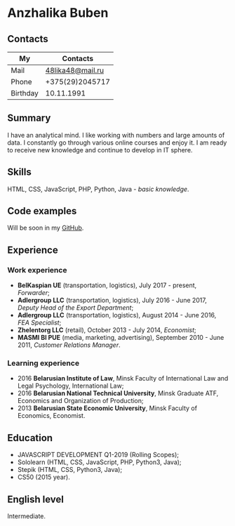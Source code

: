 # Anzhalika Buben

## Contacts

My | Contacts
----------|----------
Mail | 48lika48@mail.ru
Phone | +375(29)2045717
Birthday | 10.11.1991

## Summary
I have an analytical mind. I like working with numbers and large amounts of data.
I constantly go through various online courses and enjoy it.
I am ready to receive new knowledge and continue to develop in IT sphere.

## Skills
HTML, CSS, JavaScript, PHP, Python, Java - *basic knowledge*.

## Code examples
Will be soon in my [GitHub](http://github.com/48lika48).

## Experience
### Work experience
* **BelKaspian UE** (transportation, logistics), July 2017 - present, *Forwarder*; 
* **Adlergroup LLC** (transportation, logistics), July 2016 - June 2017, *Deputy Head of the Export Department*; 
* **Adlergroup LLC** (transportation, logistics), August 2014 - June 2016, *FEA Specialist*; 
* **Zhelentorg LLC** (retail), October 2013 - July 2014, *Economist*; 
* **MASMI BI PUE** (media, marketing, advertising), September 2010 - June 2011, *Customer Relations Manager*.

### Learning experience
* 2016 **Belarusian Institute of Law**, Minsk
Faculty of International Law and Legal Psychology, International Law;
* 2016 **Belarusian National Technical University**, Minsk
Graduate ATF, Economics and Organization of Production;
* 2013 **Belarusian State Economic University**, Minsk
Faculty of Economics, Economist.

## Education
* JAVASCRIPT DEVELOPMENT Q1-2019 (Rolling Scopes);
* Sololearn (HTML, CSS, JavaScript, PHP, Python3, Java);
* Stepik (HTML, CSS, Python3, Java);
* CS50 (2015 year).

## English level
Intermediate.